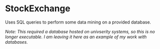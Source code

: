 # StockExchange
Uses SQL queries to perform some data mining on a provided database.

*Note: This required a database hosted on univserity systems, so this is no longer executable. I am leaving it here as an example of my work with databases.*
